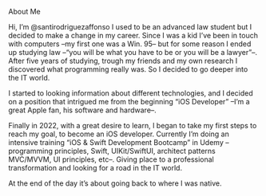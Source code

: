 About Me

Hi, I’m @santirodriguezaffonso I used to be an advanced law student but I decided to make a change in my career. Since I was a kid I’ve been in touch with computers –my first one was a Win. 95– but for some reason I ended up studying law –“you will be what you have to be or you will be a lawyer”–. After five years of studying, trough my friends and my own research I discovered what programming really was. So I decided to go deeper into the IT world.

I started to looking information about different technologies, and I decided on a position that intrigued me from the beginning “iOS Developer” –I’m a great Apple fan, his software and hardware–.

Finally in 2022, with a great desire to learn, I began to take my first steps to reach my goal, to become an iOS developer. Currently I’m doing an intensive training “iOS & Swift Development Bootcamp” in Udemy –programming principles, Swift, UIKit/SwiftUI, architect patterns MVC/MVVM, UI principles, etc–. Giving place to a professional transformation and looking for a road in the IT world. 

At the end of the day it’s about going back to where I was native.



<!---
santirodriguezaffonso/santirodriguezaffonso is a ✨ special ✨ repository because its `README.md` (this file) appears on your GitHub profile.
You can click the Preview link to take a look at your changes.
--->
